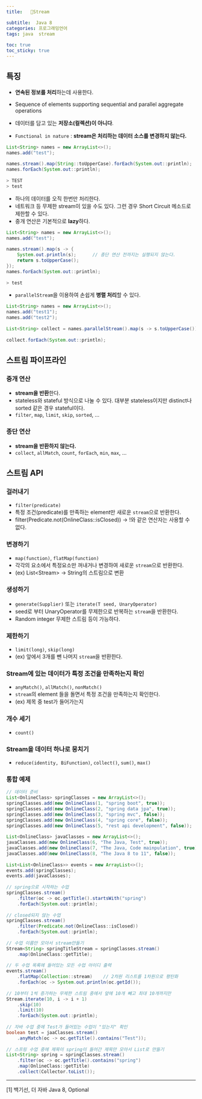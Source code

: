 ```yaml
---
title:   🚰Stream

subtitle:  Java 8
categories: 프로그래밍언어 
tags: java  stream
 
toc: true
toc_sticky: true
---
```


  
## 특징  
- **연속된 정보를 처리**하는데 사용한다.  
- Sequence of elements supporting sequential and parallel aggregate operations  
- 데이터를 담고 있는 **저장소(컬렉션)이 아니다**.  
  
- `Functional in nature` : **stream은 처리하는 데이터 소스를 변경하지 않는다.**  
  
```java  
List<String> names = new ArrayList<>();  
names.add("test");  
  
names.stream().map(String::toUpperCase).forEach(System.out::println);  
names.forEach(System.out::println);  
  
> TEST  
> test  
```  
  
- 하나의 데이터를 오직 한번만 처리한다.  
- 네트워크 등 무제한 stream이 있을 수도 있다. 그런 경우 Short Circuit 메소드로 제한할 수 있다.  
- 중개 연산은 기본적으로 **lazy**하다.  
  
```java  
List<String> names = new ArrayList<>();  
names.add("test");  
  
names.stream().map(s -> {  
	System.out.println(s);		// 종단 연산 전까지는 실행되지 않는다.  
	return s.toUpperCase();  
});  
names.forEach(System.out::println);  
  
> test  
```  
  
- `parallelStream`을 이용하여 손쉽게 **병렬 처리**할 수 있다.  
  
```java  
List<String> names = new ArrayList<>();  
names.add("test1");  
names.add("test2");  
  
List<String> collect = names.parallelStream().map(s -> s.toUpperCase()).collect(Collectors.toList());  
  
collect.forEach(System.out::println);  
```  
  
## 스트림 파이프라인  
### 중개 연산  
- **stream을 반환**한다.  
- stateless와 stateful 방식으로 나눌 수 있다. 대부분 stateless이지만 distinct나 sorted 같은 경우 stateful이다.  
- `filter`, `map`, `limit`, `skip`, `sorted`, …  
  
### 종단 연산  
- **stream을 반환하지 않는다.**  
- `collect`, `allMatch`, `count`, `forEach`, `min`, `max`, …  
  
## 스트림 API  
### 걸러내기  
- `filter(predicate)`  
- 특정 조건(predicate)를 만족하는 element만 새로운 `stream`으로 반환한다.  
- filter(Predicate.not(OnlineClass::isClosed)) -> !와 같은 연산자는 사용할 수 없다.  
  
### 변경하기  
- `map(function)`, `flatMap(function)`  
- 각각의 요소에서 특정요소만 꺼내거나 변경하여 새로운 `stream`으로 반환한다.  
- (ex) List<Stream<String>> -> String의 스트림으로 변환  
  
### 생성하기  
- `generate(Supplier)` 또는 `iterate(T seed, UnaryOperator)`  
- seed로 부터 UnaryOperator를 무제한으로 반복하는 `stream`을 반환한다.  
- Random integer 무제한 스트림 등이 가능하다.  
  
### 제한하기  
- `limit(long)`, `skip(long)`  
- (ex) 앞에서 3개를 뺀 나머지 `stream`을 반환한다.  
  
### Stream에 있는 데이터가 특정 조건을 만족하는지 확인  
- `anyMatch()`, `allMatch()`, `nonMatch()`  
- `stream`의 element 들을 돌면서 특정 조건을 만족하는지 확인한다.  
- (ex) 제목 중 test가 들어가는지   
  
### 개수 세기  
- `count()`  
  
### Stream을 데이터 하나로 뭉치기  
- `reduce(identity, BiFunction)`, `collect()`, `sum()`, `max()`  
  
### 통합 예제  
  
```java  
// 데이터 준비  
List<OnlineClass> springClasses = new ArrayList<>();  
springClasses.add(new OnlineClass(1, "spring boot", true));  
springClasses.add(new OnlineClass(2, "spring data jpa", true));  
springClasses.add(new OnlineClass(3, "spring mvc", false));  
springClasses.add(new OnlineClass(4, "spring core", false));  
springClasses.add(new OnlineClass(5, "rest api development", false));  
  
List<OnlineClass> javaClasses = new ArrayList<>();  
javaClasses.add(new OnlineClass(6, "The Java, Test", true));  
javaClasses.add(new OnlineClass(7, "The Java, Code mainpulation", true));  
javaClasses.add(new OnlineClass(8, "The Java 8 to 11", false));  
  
List<List<OnlineClass>> events = new ArrayList<>();  
events.add(springClasses);  
events.add(javaClasses);  
  
// spring으로 시작하는 수업  
springClasses.stream()  
	.filter(oc -> oc.getTitle().startsWith("spring")  
	.forEach(System.out::println);  
  
// closed되지 않는 수업  
springClasses.stream()  
	.filter(Predicate.not(OnlineClass::isClosed))  
	.forEach(System.out::println);  
  
// 수업 이름만 모아서 stream만들기  
Stream<String> springTitleStream = springClasses.stream()  
	.map(OnlineClass::getTitle);  
  
// 두 수업 목록에 들어있는 모든 수업 아이디 출력  
events.stream()  
	.flatMap(Collection::stream)	// 2차원 리스트를 1차원으로 평탄화  
	.forEach(oc -> System.out.println(oc.getId());  
  
// 10부터 1씩 증가하는 무제한 스트림 중에서 앞에 10개 빼고 최대 10개까지만  
Stream.iterate(10, i -> i + 1)  
	.skip(10)  
	.limit(10)  
	.forEach(System.out::println);  
  
// 자바 수업 중에 Test가 들어있는 수업이 "있는지" 확인  
boolean test = jaaClasses.stream()  
	.anyMatch(oc -> oc.getTitle().contains("Test"));  
  
// 스프링 수업 중에 제목이 spring이 들어간 제목만 모아서 List로 만들기  
List<String> spring = springClasses.stream()  
	.filter(oc -> oc.getTitle().contains("spring")  
	.map(OnlineClass::getTitle)  
	.collect(Collector.toList());  
```  
  
- - - -  
[1] 백기선, 더 자바 Java 8, Optional  
